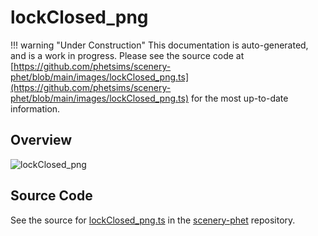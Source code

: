 # lockClosed_png

!!! warning "Under Construction"
    This documentation is auto-generated, and is a work in progress. Please see the source code at
    [https://github.com/phetsims/scenery-phet/blob/main/images/lockClosed_png.ts](https://github.com/phetsims/scenery-phet/blob/main/images/lockClosed_png.ts) for the most up-to-date information.

## Overview



<img id="doc-image" alt="lockClosed_png">
<script type="module">
import { lockClosed_png } from '/lib/scenerystack.esm.min.js';

if ( lockClosed_png instanceof HTMLImageElement ) {
  document.querySelector( '#doc-image' ).src = lockClosed_png.src;
}
else if ( Array.isArray( lockClosed_png ) ) {
  document.querySelector( '#doc-image' ).src = lockClosed_png[ 0 ].url;
}
</script>




## Source Code

See the source for [lockClosed_png.ts](https://github.com/phetsims/scenery-phet/blob/main/images/lockClosed_png.ts) in the [scenery-phet](https://github.com/phetsims/scenery-phet) repository.
